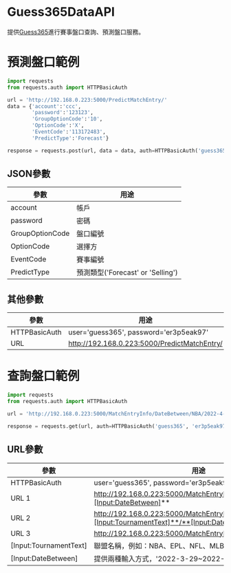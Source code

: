 # Guess365DataAPI

提供[Guess365](https://guess365.cc/ "Guess365")進行賽事盤口查詢、預測盤口服務。


# 預測盤口範例
```Python
import requests
from requests.auth import HTTPBasicAuth

url = 'http://192.168.0.223:5000/PredictMatchEntry/'
data = {'account':'ccc',
        'password':'123123',
        'GroupOptionCode':'10',
        'OptionCode':'X',
        'EventCode':'113172483',
        'PredictType':'Forecast'}

response = requests.post(url, data = data, auth=HTTPBasicAuth('guess365', 'er3p5eak97')).text
```
## JSON參數

參數  | 用途
------------- | -------------
account  | 帳戶
password  | 密碼
GroupOptionCode  | 盤口編號
OptionCode  | 選擇方
EventCode  | 賽事編號
PredictType  | 預測類型('Forecast' or 'Selling')

## 其他參數
參數  | 用途
------------- | -------------
HTTPBasicAuth  | user='guess365', password='er3p5eak97'
URL  | http://192.168.0.223:5000/PredictMatchEntry/

<div style="page-break-after: always;"></div>

# 查詢盤口範例
```Python
import requests
from requests.auth import HTTPBasicAuth

url = 'http://192.168.0.223:5000/MatchEntryInfo/DateBetween/NBA/2022-4-1~2022-4-29'

response = requests.get(url, auth=HTTPBasicAuth('guess365', 'er3p5eak97')).text
```

## URL參數
參數  | 用途
------------- | -------------
HTTPBasicAuth  | user='guess365', password='er3p5eak97'
URL 1 | http://192.168.0.223:5000/MatchEntryInfo/DateBetween/All/**[Input:DateBetween]**
URL 2 | http://192.168.0.223:5000/MatchEntryInfo/DateBetween/**[Input:TournamentText]**/**[Input:DateBetween]**
URL 3 | http://192.168.0.223:5000/MatchEntryInfo/**[EventCode]**
[Input:TournamentText] | 聯盟名稱，例如：NBA、EPL、NFL、MLB等等。
[Input:DateBetween] | 提供兩種輸入方式，'2022-3-29~2022-3-29' 或 'any'。

